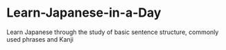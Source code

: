 # Learn-Japanese-in-a-Day
Learn Japanese through the study of basic sentence structure, commonly used phrases and Kanji
